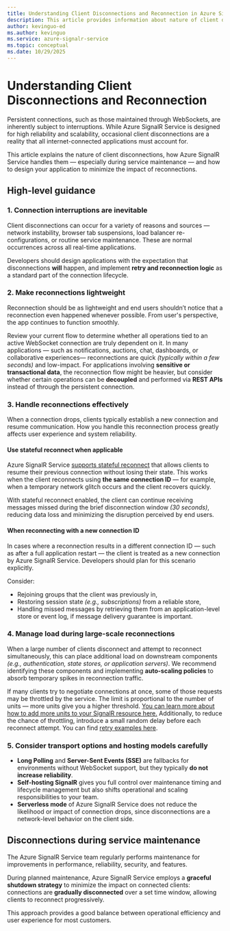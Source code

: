 ```yaml
---
title: Understanding Client Disconnections and Reconnection in Azure SignalR service
description: This article provides information about nature of client disconnections and how to handle client re-connections effectively
author: kevinguo-ed
ms.author: kevinguo
ms.service: azure-signalr-service
ms.topic: conceptual
ms.date: 10/29/2025
---
```


# Understanding Client Disconnections and Reconnection

Persistent connections, such as those maintained through WebSockets, are inherently subject to interruptions. While Azure SignalR Service is designed for high reliability and scalability, occasional client disconnections are a reality that all internet-connected applications must account for.

This article explains the nature of client disconnections, how Azure SignalR Service handles them — especially during service maintenance — and how to design your application to minimize the impact of reconnections.


## High-level guidance

### 1. Connection interruptions are inevitable

Client disconnections can occur for a variety of reasons and sources — network instability, browser tab suspensions, load balancer re-configurations, or routine service maintenance. These are normal occurrences across all real-time applications.

Developers should design applications with the expectation that disconnections **will** happen, and implement **retry and reconnection logic** as a standard part of the connection lifecycle.

### 2. Make reconnections lightweight

Reconnection should be as lightweight and end users shouldn’t notice that a reconnection even happened whenever possible. From user's perspective, the app continues to function smoothly. 

Review your current flow to determine whether all operations tied to an active WebSocket connection are truly dependent on it. In many applications — such as notifications, auctions, chat, dashboards, or collaborative experiences— reconnections are quick *(typically within a few seconds)* and low-impact. For applications involving **sensitive or transactional data**, the reconnection flow might be heavier, but consider whether certain operations can be **decoupled** and performed via **REST APIs** instead of through the persistent connection.

### 3. Handle reconnections effectively

When a connection drops, clients typically establish a new connection and resume communication. How you handle this reconnection process greatly affects user experience and system reliability.

#### Use stateful reconnect when applicable

Azure SignalR Service [supports stateful reconnect](https://learn.microsoft.com/aspnet/core/signalr/configuration?view=aspnetcore-9.0&tabs=dotnet#configure-stateful-reconnect) that allows clients to resume their previous connection without losing their state. This works when the client reconnects using **the same connection ID** — for example, when a temporary network glitch occurs and the client recovers quickly.

With stateful reconnect enabled, the client can continue receiving messages missed during the brief disconnection window *(30 seconds)*, reducing data loss and minimizing the disruption perceived by end users.


#### When reconnecting with a new connection ID

In cases where a reconnection results in a different connection ID — such as after a full application restart — the client is treated as a new connection by Azure SignalR Service. Developers should plan for this scenario explicitly. 

Consider:
- Rejoining groups that the client was previously in,
- Restoring session state *(e.g., subscriptions)* from a reliable store,
- Handling missed messages by retrieving them from an application-level store or event log, if message delivery guarantee is important.

### 4. Manage load during large-scale reconnections

When a large number of clients disconnect and attempt to reconnect simultaneously, this can place additional load on downstream components *(e.g., authentication, state stores, or application servers)*. We recommend identifying these components and implementing **auto-scaling policies** to absorb temporary spikes in reconnection traffic.

If many clients try to negotiate connections at once, some of those requests may be throttled by the service. The limit is proportional to the number of units — more units give you a higher threshold. [You can learn more about how to add more units to your SignalR resource here.](https://learn.microsoft.com/azure/azure-signalr/signalr-howto-scale-signalr) Additionally, to reduce the chance of throttling, introduce a small random delay before each reconnect attempt. You can find [retry examples here](https://learn.microsoft.com/azure/azure-signalr/signalr-howto-troubleshoot-guide#how-to-restart-client-connection). 


### 5. Consider transport options and hosting models carefully

* **Long Polling** and **Server-Sent Events (SSE)** are fallbacks for environments without WebSocket support, but they typically **do not increase reliability**.
* **Self-hosting SignalR** gives you full control over maintenance timing and lifecycle management but also shifts operational and scaling responsibilities to your team.
* **Serverless mode** of Azure SignalR Service does not reduce the likelihood or impact of connection drops, since disconnections are a network-level behavior on the client side.


## Disconnections during service maintenance

The Azure SignalR Service team regularly performs maintenance for improvements in performance, reliability, security, and features. 

During planned maintenance, Azure SignalR Service employs a **graceful shutdown strategy** to minimize the impact on connected clients: connections are **gradually disconnected** over a set time window, allowing clients to reconnect progressively.
  
This approach provides a good balance between operational efficiency and user experience for most customers.
